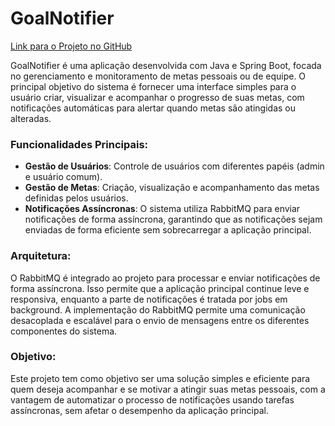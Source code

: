 # GoalNotifier

[Link para o Projeto no GitHub](https://github.com/erosnoxx/GoalNotifier)

GoalNotifier é uma aplicação desenvolvida com Java e Spring Boot, focada no gerenciamento e monitoramento de metas pessoais ou de equipe. O principal objetivo do sistema é fornecer uma interface simples para o usuário criar, visualizar e acompanhar o progresso de suas metas, com notificações automáticas para alertar quando metas são atingidas ou alteradas.

### Funcionalidades Principais:

- **Gestão de Usuários**: Controle de usuários com diferentes papéis (admin e usuário comum).
- **Gestão de Metas**: Criação, visualização e acompanhamento das metas definidas pelos usuários.
- **Notificações Assíncronas**: O sistema utiliza RabbitMQ para enviar notificações de forma assíncrona, garantindo que as notificações sejam enviadas de forma eficiente sem sobrecarregar a aplicação principal.

### Arquitetura:

O RabbitMQ é integrado ao projeto para processar e enviar notificações de forma assíncrona. Isso permite que a aplicação principal continue leve e responsiva, enquanto a parte de notificações é tratada por jobs em background. A implementação do RabbitMQ permite uma comunicação desacoplada e escalável para o envio de mensagens entre os diferentes componentes do sistema.

### Objetivo:

Este projeto tem como objetivo ser uma solução simples e eficiente para quem deseja acompanhar e se motivar a atingir suas metas pessoais, com a vantagem de automatizar o processo de notificações usando tarefas assíncronas, sem afetar o desempenho da aplicação principal.
